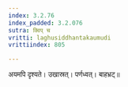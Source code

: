 ```yaml
---
index: 3.2.76
index_padded: 3.2.076
sutra: क्विप् च
vritti: laghusiddhantakaumudi
vrittiindex: 805

---
```

अयमपि दृश्यते। उखास्रत्। पर्णध्वत्। बाहभ्रट्॥
